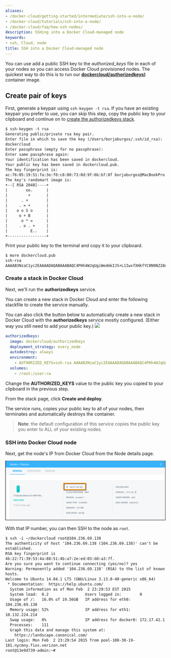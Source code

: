 ```yaml
---
aliases:
- /docker-cloud/getting-started/intermediate/ssh-into-a-node/
- /docker-cloud/tutorials/ssh-into-a-node/
- /docker-cloud/faq/how-ssh-nodes/
description: SSHing into a Docker Cloud-managed node
keywords:
- ssh, Cloud, node
title: SSH into a Docker Cloud-managed node
---
```


You can use add a public SSH key to the *authorized_keys* file in each of your nodes so you can access Docker Cloud provisioned nodes. The quickest way to do this is to run our **<a href="https://hub.docker.com/r/dockercloud/authorizedkeys" target="_blank">dockercloud/authorizedkeys</a>)** container image.

## Create pair of keys

First, generate a keypair using `ssh-keygen -t rsa`. If you have an existing keypair you prefer to use, you can skip this step, copy the public key to your clipboard and continue on to [create the authorizedkeys stack](ssh-into-a-node.md#create-a-stack-in-docker-cloud).

```none
$ ssh-keygen -t rsa
Generating public/private rsa key pair.
Enter file in which to save the key (/Users/borjaburgos/.ssh/id_rsa): dockercloud
Enter passphrase (empty for no passphrase):
Enter same passphrase again:
Your identification has been saved in dockercloud.
Your public key has been saved in dockercloud.pub.
The key fingerprint is:
ac:76:05:19:51:fa:3e:f0:c8:80:73:0d:9f:6b:b7:8f borjaburgos@MacBookPro
The key's randomart image is:
+--[ RSA 2048]----+
|        oo.      |
|         +       |
|      . +        |
|     . = +       |
|    o o S o      |
|     o + B       |
|      o * =      |
|     . o . +     |
|          E..    |
+-----------------+
```

Print your public key to the terminal and copy it to your clipboard.

```
$ more dockercloud.pub
ssh-rsa AAAAB3NzaC1yc2EAAAADAQABAAABAQC4PHh4WJqUgiWedmkIJS+L1IwxfXHkfYC0N9NZ28quXyL4zQq2CDeCQrS0RDESklnuZVCe9p5fjgEHcy+FsiTUaBbjzCndeO++gqAM6pKy4ziEY1JNpIBpbuyVIK6AJIqTWzcqprhw4G8PZetLoHug3BWiiwsIW7WHhNNsrEVEsTCnCc5vG97IHZ0A6TlP6HGvVSfCFPZiAxP48hsoEsEGjcCvY9tgJa4k60XWtHbPWtjOi90RFt9OKcbUsZa+vq/3lBG50XbMoQm3NS6A+UQQ7SKvzmwJSIYCqo5lu9UzQbVKy9o00NqXa5jkmZ9Yd0BJBjFmb3WwUR8sJWZVTPFL
```

### Create a stack in Docker Cloud

Next, we'll run the **authorizedkeys** service.

You can create a new stack in Docker Cloud and enter the following stackfile to create the service manually.

You can also click the button below to automatically create a new stack in Docker Cloud with the **authorizedkeys** service mostly configured. (Either way you still need to add your public key.)
<a href="https://cloud.docker.com/stack/deploy/?repo=https://github.com/docker/dockercloud-authorizedkeys" target="_blank"><img src="https://files.cloud.docker.com/images/deploy-to-dockercloud.svg"></a>


```yml
authorizedkeys:
  image: dockercloud/authorizedkeys
  deployment_strategy: every_node
  autodestroy: always
  environment:
    - AUTHORIZED_KEYS=ssh-rsa AAAAB3NzaC1yc2EAAAADAQABAAABAQC4PHh4WJqUgiWedmkIJS+L1IwxfXHkfYC0N9NZ28quXyL4zQq2CDeCQrS0RDESklnuZVCe9p5fjgEHcy+FsiTUaBbjzCndeO++gqAM6pKy4ziEY1JNpIBpbuyVIK6AJIqTWzcqprhw4G8PZetLoHaiTh343wsIW7WHhNNsrEVEsTCnCc5vG97IHZ0A6TlP6HGvVSfCFPZiAxP48hsoEsEGjcCvY9tgJa4k60XWtHbPWtjOi90RFt9OKcbUsZa+vq/3lBG50XbMoQm3NS6A+UQQ7SKvzmwJSIYCqo5lu9UzQbVKy9o00NqXa5jkmZ9Yd0BJBjFmb3WwUR8sJWZVTPFL
  volumes:
    - /root:/user:rw
```

Change the **AUTHORIZED_KEYS** value to the public key you copied to your clipboard in the previous step.

From the stack page, click **Create and deploy**.

The service runs, copies your public key to all of your nodes, then terminates
and automatically destroys the container.

> **Note**: the default configuration of this service copies the public key you enter to ALL of your existing nodes.

### SSH into Docker Cloud node

Next, get the node's IP from Docker Cloud from the Node details page.

![](images/get-node-ip.png)

With that IP number, you can then SSH to the node as `root`.

```none
$ ssh -i ~/dockercloud root@104.236.69.138
The authenticity of host '104.236.69.138 (104.236.69.138)' can't be established.
RSA key fingerprint is 4b:22:71:39:53:4a:88:51:4b:a7:2e:ed:03:dd:a3:7f.
Are you sure you want to continue connecting (yes/no)? yes
Warning: Permanently added '104.236.69.138' (RSA) to the list of known hosts.
Welcome to Ubuntu 14.04.1 LTS (GNU/Linux 3.13.0-40-generic x86_64)
 * Documentation:  https://help.ubuntu.com/
  System information as of Mon Feb  2 23:29:53 EST 2015
  System load:  0.2                Users logged in:        0
  Usage of /:   16.0% of 19.56GB   IP address for eth0:    104.236.69.138
  Memory usage: 52%                IP address for eth1:    10.132.224.214
  Swap usage:   0%                 IP address for docker0: 172.17.42.1
  Processes:    111
  Graph this data and manage this system at:
    https://landscape.canonical.com/
Last login: Mon Feb  2 23:29:54 2015 from pool-108-30-19-181.nycmny.fios.verizon.net
root@13e9d739-admin:~#
```
